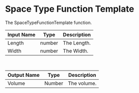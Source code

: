 

# Space Type Function Template

The SpaceTypeFunctionTemplate function.

|Input Name|Type|Description|
|---|---|---|
|Length|number|The Length.|
|Width|number|The Width.|


<br>

|Output Name|Type|Description|
|---|---|---|
|Volume|Number|The volume.|

